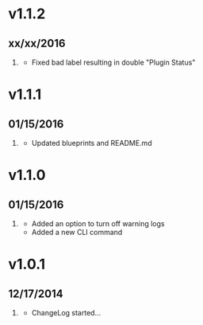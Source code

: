 # v1.1.2
## xx/xx/2016

1. [](#bugfix)
    * Fixed bad label resulting in double "Plugin Status" 

# v1.1.1
## 01/15/2016

1. [](#new)
    * Updated blueprints and README.md

# v1.1.0
## 01/15/2016

1. [](#new)
    * Added an option to turn off warning logs
    * Added a new CLI command

# v1.0.1
## 12/17/2014

1. [](#new)
    * ChangeLog started...

